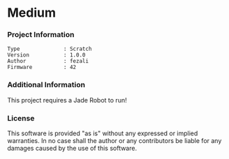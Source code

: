 Medium
================



### Project Information
```
Type              : Scratch
Version           : 1.0.0
Author            : fezali
Firmware          : 42
```

### Additional Information
This project requires a Jade Robot to run!

### License
This software is provided "as is" without any expressed or implied warranties.  In no case shall the author or any contributors be liable for any damages caused by the use of this software.


